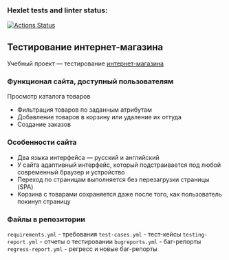 ### Hexlet tests and linter status:
[![Actions Status](https://github.com/VeryCherryBerry/qa-engineer-project-84/actions/workflows/hexlet-check.yml/badge.svg)](https://github.com/VeryCherryBerry/qa-engineer-project-84/actions)

## Тестирование интернет-магазина

Учебный проект — тестирование [интернет-магазина](https://hexlet-products-store.vercel.app/)

### Функционал сайта, доступный пользователям

   Просмотр каталога товаров
-   Фильтрация товаров по заданным атрибутам
-   Добавление товаров в корзину или удаление их оттуда
-   Создание заказов

### Особенности сайта
-   Два языка интерфейса — русский и английский
-   У сайта адаптивный интерфейс, который подстраивается под любой современный браузер и устройство
-   Переход по страницам выполняется без перезагрузки страницы (SPA)
-   Корзина с товарами сохраняется даже после того, как пользователь покинул страницу

### Файлы в репозитории
`requirements.yml` - требования
`test-cases.yml` - тест-кейсы
`testing-report.yml` - отчеты о тестировании
`bugreports.yml` - баг-репорты
`regress-report.yml` - регресс и новые баг-репорты

